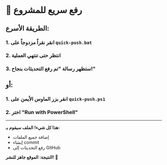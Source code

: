 # 🚀 رفع سريع للمشروع

## الطريقة الأسرع:

### 1. انقر نقراً مزدوجاً على `quick-push.bat`
### 2. انتظر حتى تنتهي العملية
### 3. ستظهر رسالة "تم رفع التحديثات بنجاح!"

## أو:

### 1. انقر بزر الماوس الأيمن على `quick-push.ps1`
### 2. اختر "Run with PowerShell"

---

**هذا كل شيء! الملف سيقوم بـ:**
- إضافة جميع الملفات
- إنشاء commit
- رفع التحديثات إلى GitHub

**النتيجة: الموقع جاهز للنشر!** 🎉

